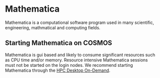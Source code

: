 # Mathematica
Mathematica is a computational software program used in many scientific, engineering, mathmatical and computing fields.

## Starting Mathematica on COSMOS
Mathematica is gui based and likely to consume significant resources such as CPU time and/or memory.  Resource intensive Mathematica sessions must not be started on the login nodes.  We recommend starting Mathematica through the [HPC Desktop On-Demand](../../../getting_started/gfxlauncher).  
